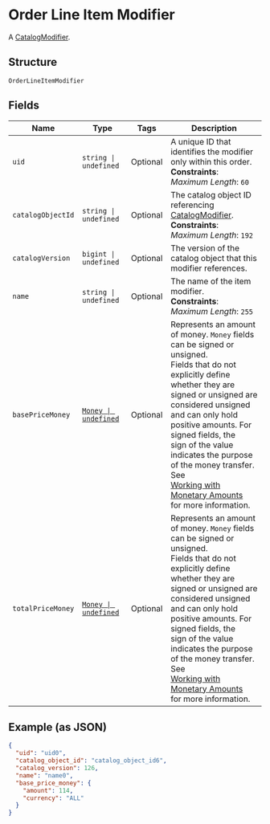 
# Order Line Item Modifier

A [CatalogModifier](/doc/models/catalog-modifier.md).

## Structure

`OrderLineItemModifier`

## Fields

| Name | Type | Tags | Description |
|  --- | --- | --- | --- |
| `uid` | `string \| undefined` | Optional | A unique ID that identifies the modifier only within this order.<br>**Constraints**: *Maximum Length*: `60` |
| `catalogObjectId` | `string \| undefined` | Optional | The catalog object ID referencing [CatalogModifier](/doc/models/catalog-modifier.md).<br>**Constraints**: *Maximum Length*: `192` |
| `catalogVersion` | `bigint \| undefined` | Optional | The version of the catalog object that this modifier references. |
| `name` | `string \| undefined` | Optional | The name of the item modifier.<br>**Constraints**: *Maximum Length*: `255` |
| `basePriceMoney` | [`Money \| undefined`](/doc/models/money.md) | Optional | Represents an amount of money. `Money` fields can be signed or unsigned.<br>Fields that do not explicitly define whether they are signed or unsigned are<br>considered unsigned and can only hold positive amounts. For signed fields, the<br>sign of the value indicates the purpose of the money transfer. See<br>[Working with Monetary Amounts](https://developer.squareup.com/docs/build-basics/working-with-monetary-amounts)<br>for more information. |
| `totalPriceMoney` | [`Money \| undefined`](/doc/models/money.md) | Optional | Represents an amount of money. `Money` fields can be signed or unsigned.<br>Fields that do not explicitly define whether they are signed or unsigned are<br>considered unsigned and can only hold positive amounts. For signed fields, the<br>sign of the value indicates the purpose of the money transfer. See<br>[Working with Monetary Amounts](https://developer.squareup.com/docs/build-basics/working-with-monetary-amounts)<br>for more information. |

## Example (as JSON)

```json
{
  "uid": "uid0",
  "catalog_object_id": "catalog_object_id6",
  "catalog_version": 126,
  "name": "name0",
  "base_price_money": {
    "amount": 114,
    "currency": "ALL"
  }
}
```

